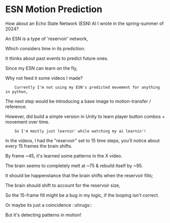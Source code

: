 # ESN Motion Prediction

How about an Echo State Network (ESN) AI I wrote in the spring-summer of 2024?

An ESN is a type of 'reservoir' network,
        
Which considers time in its prediction.
        
It thinks about past events to predict future ones.

Since my ESN can learn on the fly,
      
   Why not feed it some videos I made?

        Currently I'm not using my ESN's predicted movement for anything in python,
        
   The next step would be introducing a base image to motion-transfer / reference.
        
   However, did build a simple version in Unity to learn player button combos + movement over time.

        So I'm mostly just learnin' while watching my ai learnin'!

In the videos, I had the "reservoir" set to 15 time steps, you'll notice about every 15 frames the brain shifts.
        
By frame ~45, it's learned some patterns in the X video.
        
The brain seems to completely melt at ~75 & rebuild itself by ~95. 

It should be happenstance that the brain shifts when the reservoir fills;
        
The brain should shift to account for the reservoir size,
        
So the 15-frame fill might be a bug in my logic, if the looping isn't correct.
        
   Or maybe its just a coincidence ::shrugs::
        
But it's detecting patterns in motion!